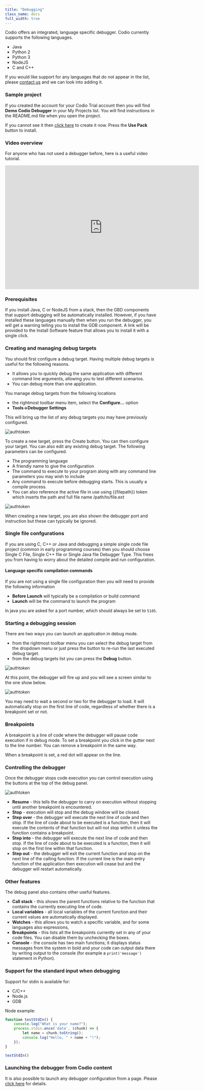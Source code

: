 ```yaml
---
title: "Debugging"
class_name: docs
full_width: true
---
```


Codio offers an integrated, language specific debugger. Codio currently supports the following languages.

- Java
- Python 2
- Python 3
- NodeJS
- C and C++

If you would like support for any languages that do not appear in the list, please [contact us](/docs/dashboard/support/) and we can look into adding it.

### Sample project
If you created the account for your Codio Trial account then you will find **Demo Codio Debugger** in your My Projects list. You will find instructions in the README.md file when you open the project.

If you cannot see it then [click here](https://codio.com/home/starter-packs/b83690d5-6ff5-4f86-970a-768292c70aec/) to create it now. Press the **Use Pack** button to install.

### Video overview
For anyone who has not used a debugger before, here is a useful video tutorial.

<iframe src="https://player.vimeo.com/video/165269077" width="640" height="408" frameborder="0" webkitallowfullscreen mozallowfullscreen allowfullscreen></iframe>

### Prerequisites
If you install Java, C or NodeJS from a stack, then the GBD components that support debugging will be automatically installed. However, if you have installed these languages manually then when you run the debugger, you will get a warning telling you to install the GDB component. A link will be provided to the Install Software feature that allows you to install it with a single click.


<a name="debugfilepath"></a>

### Creating and managing debug targets
You should first configure a debug target. Having multiple debug targets is useful for the following reasons.

- It allows you to quickly debug the same application with different command line arguments, allowing you to test different scenarios.
- You can debug more than one application.

You manage debug targets from the following locations

- the rightmost toolbar menu item, select the **Configure...** option
- **Tools->Debugger Settings**

This will bring up the list of any debug targets you may have previously configured.

<img alt="authtoken" src="/img/docs/debug-targets.png" class="simple"/>

To create a new target, press the Create button. You can then configure your target. You can also edit any existing debug target. The following parameters can be configured.

- The programming language
- A friendly name to give the configuration
- The command to execute to your program along with any command line parameters you may wish to include
- Any command to execute before debugging starts. This is usually a compile process.
- You can also reference the active file in use using {{filepath}} token which inserts the path and full file name /path/to/file.ext

<img alt="authtoken" src="/img/docs/debug-target.png" class="simple"/>

When creating a new target, you are also shown the debugger port and instruction but these can typically be ignored.

### Single file confgurations
If you are using C, C++ or Java and debugging a simple single code file project (common in early programmng courses) then you should choose Single C File, Single C++ file or Single Java file Debugger Type. This frees you from having to worry about the detailed compile and run configuration.


#### Language specific compilation commands
If you are not using a single file configuration then you will need to provide the following information

- **Before Launch** will typically be a compilation or build command
- **Launch** will be the command to launch the program

In java you are asked for a port number, which should always be set to `5105`.

### Starting a debugging session
There are two ways you can launch an application in debug mode.

- from the rightmost toolbar menu you can select the debug target from the dropdown menu or just press the button to re-run the last executed debug target.
- from the debug targets list you can press the **Debug** button.

<img alt="authtoken" src="/img/docs/debug-launch.png" class="simple"/>

At this point, the debugger will fire up and you will see a screen similar to the one show below.

<img alt="authtoken" src="/img/docs/debug-started.png" class="simple"/>

You may need to wait a second or two for the debugger to load. It will automatically stop on the first line of code, regardless of whether there is a breakpoint set or not.

### Breakpoints
A breakpoint is a line of code where the debugger will pause code execution if in debug mode. To set a breakpoint you click in the gutter next to the line number. You can remove a breakpoint in the same way.

When a breakpoint is set, a red dot will appear on the line.

### Controlling the debugger
Once the debugger stops code execution you can control execution using the buttons at the top of the debug panel.

<img alt="authtoken" src="/img/docs/debug-buttons.png" class="simple"/>

- **Resume** - this tells the debugger to carry on execution without stopping until another breakpoint is encountered.
- **Stop** - execution will stop and the debug window will be closed.
- **Step over** - the debugger will execute the next line of code and then stop. If the line of code about to be executed is a function, then it will execute the contents of that function but will not stop within it unless the function contains a breakpoint.
- **Step into** - the debugger will execute the next line of code and then stop. If the line of code about to be executed is a function, then it will stop on the first line within that function.
- **Step out** - the debugger will exit the current function and stop on the next line of the calling function. If the current line is the main entry function of the application then execution will cease but and the debugger will restart automatically.

### Other features
The debug panel also contains other useful features.

- **Call stack** - this shows the parent functions relative to the function that contains the currently executing line of code.
- **Local variables** - all local variables of the current function and their current values are automatically displayed.
- **Watches** - this allows you to watch a specific variable, and for some languages also expressions, 
- **Breakpoints** - this lists all the breakpoints currently set in any of your code files. You can disable them by unchecking the boxes.
- **Console** - the console has two main functions; it displays status messages from the system in bold and your code can output data there by writing output to the console  (for example a `print('message')` statement in Python).

### Support for the standard input when debugging

Support for stdin is available for:

- C/C++ 
- Node.js 
- GDB

Node example:

```javascript
function testStdIn() {
    console.log("What is your name?");
    process.stdin.once('data', (chunk) => {
        let name = chunk.toString();
        console.log("Hello, " + name + "!");
    });
}

testStdIn()
```

### Launching the debugger from Codio content
It is also possible to launch any debugger configuration from a page. Please [click here](/docs/content/authoring/page-edit/buttons/) for details.



